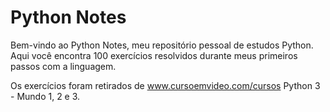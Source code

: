 # Python Notes
Bem-vindo ao Python Notes, meu repositório pessoal de estudos Python. 
Aqui você encontra 100 exercícios resolvidos durante meus primeiros passos com a linguagem.

Os exercícios foram retirados de www.cursoemvideo.com/cursos Python 3 - Mundo 1, 2 e 3.
